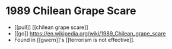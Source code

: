# 1989 Chilean Grape Scare

- [[pull]] [[chilean grape scare]]
- [[go]] https://en.wikipedia.org/wiki/1989_Chilean_grape_scare
- Found in [[gwern]]'s [[terrorism is not effective]].


